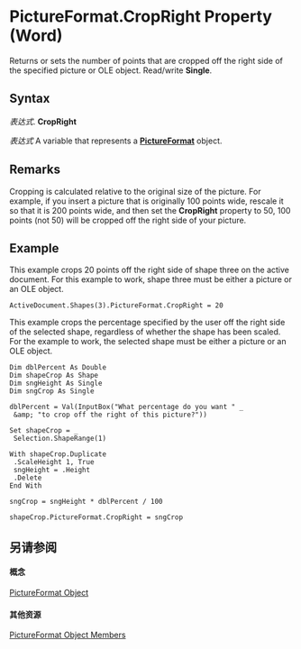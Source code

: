
# PictureFormat.CropRight Property (Word)

Returns or sets the number of points that are cropped off the right side of the specified picture or OLE object. Read/write  **Single**.


## Syntax

 _表达式_. **CropRight**

 _表达式_ A variable that represents a **[PictureFormat](79556e36-81bb-f8df-45ef-c040df709497.md)** object.


## Remarks

Cropping is calculated relative to the original size of the picture. For example, if you insert a picture that is originally 100 points wide, rescale it so that it is 200 points wide, and then set the  **CropRight** property to 50, 100 points (not 50) will be cropped off the right side of your picture.


## Example

This example crops 20 points off the right side of shape three on the active document. For this example to work, shape three must be either a picture or an OLE object.


```
ActiveDocument.Shapes(3).PictureFormat.CropRight = 20
```

This example crops the percentage specified by the user off the right side of the selected shape, regardless of whether the shape has been scaled. For the example to work, the selected shape must be either a picture or an OLE object.




```
Dim dblPercent As Double 
Dim shapeCrop As Shape 
Dim sngHeight As Single 
Dim sngCrop As Single 
 
dblPercent = Val(InputBox("What percentage do you want " _ 
 &amp; "to crop off the right of this picture?")) 
 
Set shapeCrop = _ 
 Selection.ShapeRange(1) 
 
With shapeCrop.Duplicate 
 .ScaleHeight 1, True 
 sngHeight = .Height 
 .Delete 
End With 
 
sngCrop = sngHeight * dblPercent / 100 
 
shapeCrop.PictureFormat.CropRight = sngCrop
```


## 另请参阅


#### 概念


[PictureFormat Object](79556e36-81bb-f8df-45ef-c040df709497.md)
#### 其他资源


[PictureFormat Object Members](http://msdn.microsoft.com/library/c69a5fdb-4cd7-ee90-c58c-a423741614d6%28Office.15%29.aspx)